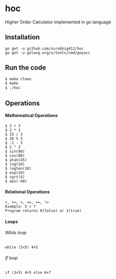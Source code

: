 # hoc
Higher Order Calculator implemented in go language

## Installation

```
go get -u github.com/surabhig412/hoc
go get -u golang.org/x/tools/cmd/goyacc
```

## Run the code

```bash
$ make clean
$ make
$ ./hoc
```

## Operations

#### Mathematical Operations

```
$ 2 + 3
$ 2 * 3
$ 15 / 3
$ 20 % 3
$ -2 - 3
$ 2 ^ 3
$ sin(90)
$ cos(90)
$ atan(45)
$ log(10)
$ logten(10)
$ exp(10)
$ sqrt(4)
$ abs(-90)
```

#### Relational Operations

```
>, >=, <, <=, ==, !=
Example: 5 > 7
Program returns 0(false) or 1(true)
```

#### Loops

###### While loop

```
while (3<5) 4+5
```

###### If loop

```
if (3<5) 4+5 else 6+7
```
